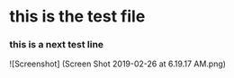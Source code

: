 # this is the test file
### this is a next test line
![Screenshot] (Screen Shot 2019-02-26 at 6.19.17 AM.png)

